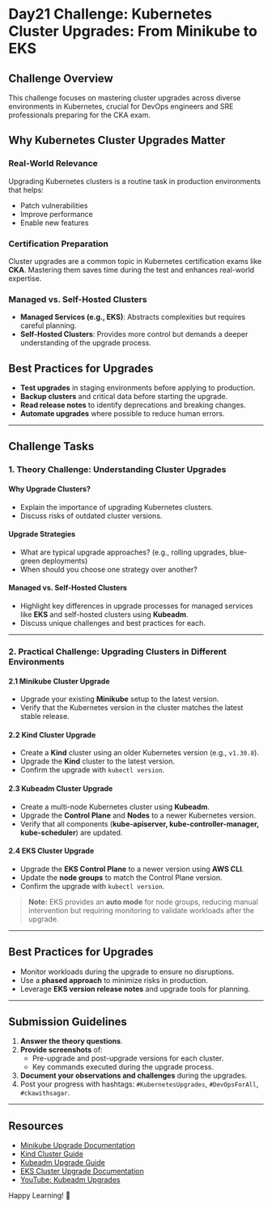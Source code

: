 # Day21 Challenge: Kubernetes Cluster Upgrades: From Minikube to EKS

## Challenge Overview

This challenge focuses on mastering cluster upgrades across diverse environments in Kubernetes, crucial for DevOps engineers and SRE professionals preparing for the CKA exam.

## Why Kubernetes Cluster Upgrades Matter

### Real-World Relevance
Upgrading Kubernetes clusters is a routine task in production environments that helps:
- Patch vulnerabilities
- Improve performance
- Enable new features

### Certification Preparation
Cluster upgrades are a common topic in Kubernetes certification exams like **CKA**. Mastering them saves time during the test and enhances real-world expertise.

### Managed vs. Self-Hosted Clusters
- **Managed Services (e.g., EKS)**: Abstracts complexities but requires careful planning.
- **Self-Hosted Clusters**: Provides more control but demands a deeper understanding of the upgrade process.

## Best Practices for Upgrades
- **Test upgrades** in staging environments before applying to production.
- **Backup clusters** and critical data before starting the upgrade.
- **Read release notes** to identify deprecations and breaking changes.
- **Automate upgrades** where possible to reduce human errors.

---

## Challenge Tasks

### 1. Theory Challenge: Understanding Cluster Upgrades

#### Why Upgrade Clusters?
- Explain the importance of upgrading Kubernetes clusters.
- Discuss risks of outdated cluster versions.

#### Upgrade Strategies
- What are typical upgrade approaches? (e.g., rolling upgrades, blue-green deployments)
- When should you choose one strategy over another?

#### Managed vs. Self-Hosted Clusters
- Highlight key differences in upgrade processes for managed services like **EKS** and self-hosted clusters using **Kubeadm**.
- Discuss unique challenges and best practices for each.

---

### 2. Practical Challenge: Upgrading Clusters in Different Environments

#### 2.1 Minikube Cluster Upgrade
- Upgrade your existing **Minikube** setup to the latest version.
- Verify that the Kubernetes version in the cluster matches the latest stable release.

#### 2.2 Kind Cluster Upgrade
- Create a **Kind** cluster using an older Kubernetes version (e.g., `v1.30.8`).
- Upgrade the **Kind** cluster to the latest version.
- Confirm the upgrade with `kubectl version`.

#### 2.3 Kubeadm Cluster Upgrade
- Create a multi-node Kubernetes cluster using **Kubeadm**.
- Upgrade the **Control Plane** and **Nodes** to a newer Kubernetes version.
- Verify that all components (**kube-apiserver, kube-controller-manager, kube-scheduler**) are updated.

#### 2.4 EKS Cluster Upgrade
- Upgrade the **EKS Control Plane** to a newer version using **AWS CLI**.
- Update the **node groups** to match the Control Plane version.
- Confirm the upgrade with `kubectl version`.

> **Note:** EKS provides an **auto mode** for node groups, reducing manual intervention but requiring monitoring to validate workloads after the upgrade.

---

## Best Practices for Upgrades
- Monitor workloads during the upgrade to ensure no disruptions.
- Use a **phased approach** to minimize risks in production.
- Leverage **EKS version release notes** and upgrade tools for planning.

---

## Submission Guidelines
1. **Answer the theory questions**.
2. **Provide screenshots** of:
   - Pre-upgrade and post-upgrade versions for each cluster.
   - Key commands executed during the upgrade process.
3. **Document your observations and challenges** during the upgrades.
4. Post your progress with hashtags: `#KubernetesUpgrades`, `#DevOpsForAll`, `#ckawithsagar`.

---

## Resources
- [Minikube Upgrade Documentation](https://minikube.sigs.k8s.io/docs/start/)
- [Kind Cluster Guide](https://kind.sigs.k8s.io/docs/)
- [Kubeadm Upgrade Guide](https://kubernetes.io/docs/reference/setup-tools/kubeadm/kubeadm-upgrade/)
- [EKS Cluster Upgrade Documentation](https://docs.aws.amazon.com/eks/latest/userguide/update-cluster.html)
- [YouTube: Kubeadm Upgrades](https://www.youtube.com/results?search_query=kubeadm+upgrades)

Happy Learning! 🚀

